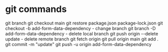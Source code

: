 # git commands

git branch
git checkout main
git restore package.json package-lock.json
git checkout -b add-form-data-dependency - change branch
git branch -D add-form-data-dependency - delete local branch
git push origin --delete update - delete remote branch
git fetch origin
git pull origin main
git add .
git commit -m "update"
git push -u origin add-form-data-dependency